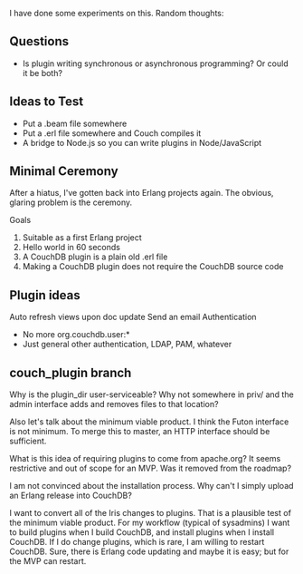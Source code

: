 I have done some experiments on this. Random thoughts:

## Questions

* Is plugin writing synchronous or asynchronous programming? Or could it be both?

## Ideas to Test

* Put a .beam file somewhere
* Put a .erl file somewhere and Couch compiles it
* A bridge to Node.js so you can write plugins in Node/JavaScript

## Minimal Ceremony

After a hiatus, I've gotten back into Erlang projects again. The obvious, glaring problem is the ceremony.

Goals

1. Suitable as a first Erlang project
2. Hello world in 60 seconds
3. A CouchDB plugin is a plain old .erl file
3. Making a CouchDB plugin does not require the CouchDB source code

## Plugin ideas

Auto refresh views upon doc update
Send an email
Authentication
 * No more org.couchdb.user:*
 * Just general other authentication, LDAP, PAM, whatever

## couch_plugin branch

Why is the plugin_dir user-serviceable? Why not somewhere in priv/ and the admin interface
adds and removes files to that location?

Also let's talk about the minimum viable product. I think the Futon interface is not minimum. To merge this to master, an HTTP interface should be sufficient.

What is this idea of requiring plugins to come from apache.org? It seems restrictive and out of scope for an MVP. Was it removed from the roadmap?

I am not convinced about the installation process. Why can't I simply upload an Erlang release into CouchDB?

I want to convert all of the Iris changes to plugins. That is a plausible test of the minimum viable product. For my workflow (typical of sysadmins) I want to build plugins when I build CouchDB, and install plugins when I install CouchDB. If I do change plugins, which is rare, I am willing to restart CouchDB. Sure, there is Erlang code updating and maybe it is easy; but for the MVP can restart.
